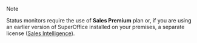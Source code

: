 <!-- markdownlint-disable-file MD041 -->
> [!NOTE]
> Status monitors require the use of **Sales Premium** plan or, if you are using an earlier version of SuperOffice installed on your premises, a separate license ([Sales Intelligence][1]).

<!-- Referenced links -->
[1]: ../../../../admin/license/learn/index.md

